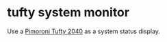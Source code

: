 # tufty system monitor

Use a [Pimoroni Tufty 2040](https://shop.pimoroni.com/products/tufty-2040?variant=40036912595027) as a system status display.
